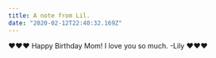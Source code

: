 ```yaml
---
title: A note from Lil.
date: "2020-02-12T22:40:32.169Z"
---
```


♥️♥️♥️ Happy Birthday Mom! I love you so much.  -Lily ♥️♥️♥️